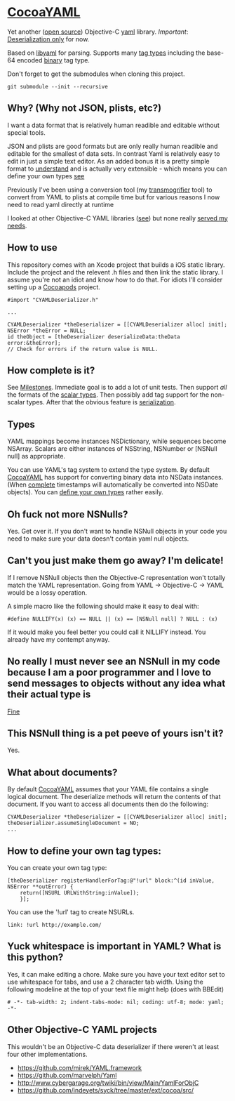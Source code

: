 # [CocoaYAML](#)

Yet another ([open source][]) Objective-C [yaml][] library. _Important_: [Deserialization only][#4] for now.

Based on [libyaml][] for parsing. Supports many [tag types][] including the base-64 encoded [binary][] tag type.

Don't forget to get the submodules when cloning this project.

    git submodule --init --recursive

 [yaml]: http://yaml.org
 [#4]: https://github.com/schwa/CocoaYAML/issues/4
 [open source]: https://github.com/schwa/CocoaYAML/blob/master/LICENSE.txt
 [libyaml]: http://pyyaml.org/wiki/LibYAML
 [binary]: http://yaml.org/type/binary.html
 [tag types]: http://yaml.org/type/

## Why? (Why not JSON, plists, etc?)

I want a data format that is relatively human readible and editable without special tools.

JSON and plists are good formats but are only really human readible and editable for the smallest of data sets. In contrast Yaml is relatively easy to edit in just a simple text editor. As an added bonus it is a pretty simple format to [understand][] and is actually very extensible - which means you can define your own types [see](#how-to-define-your-own-tag-types)

Previously I've been using a conversion tool (my [transmogrifier][] tool) to convert from YAML to plists at compile time but for various reasons I now need to read yaml directly at runtime

I looked at other Objective-C YAML libraries ([see](#other-objective-c-yaml-projects)) but none really [served my needs][NIH].

 [understand]: http://en.wikipedia.org/wiki/Yaml
 [transmogrifier]: https://github.com/schwa/transmogrifier
 [NIH]: http://en.wikipedia.org/wiki/Not_invented_here

## How to use

This repository comes with an Xcode project that builds a iOS static library. Include the project and the relevent .h files and then link the static library. I assume you're not an idiot and know how to do that. For idiots I'll consider setting up a [Cocoapods][#7] project.

    #import "CYAMLDeserializer.h"

    ...

    CYAMLDeserializer *theDeserializer = [[CYAMLDeserializer alloc] init];
    NSError *theError = NULL;
    id theObject = [theDeserializer deserializeData:theData error:&theError];
    // Check for errors if the return value is NULL.
        
 [#7]: https://github.com/schwa/CocoaYAML/issues/7

## How complete is it?

See [Milestones][]. Immediate goal is to add a lot of unit tests. Then support _all_ the formats of the [scalar types][#3]. Then possibly add tag support for the non-scalar types. After that the obvious feature is [serialization][#4].

 [Milestones]: https://github.com/schwa/CocoaYAML/issues?milestone=1&state=open
 [#3]: https://github.com/schwa/CocoaYAML/issues/3
 [#4]: https://github.com/schwa/CocoaYAML/issues/4

## Types

YAML mappings become instances NSDictionary, while sequences become NSArray. Scalars are either instances of NSString, NSNumber or [NSNull null] as appropriate.

You can use YAML's tag system to extend the type system. By default [CocoaYAML](#) has support for converting binary data into NSData instances. (When [complete][#10] timestamps will automatically be converted into NSDate objects). You can [define your own types](#how-to-define-your-own-tag-types) rather easily.

 [#10]: https://github.com/schwa/CocoaYAML/issues/10

## Oh fuck not more NSNulls?

Yes. Get over it. If you don't want to handle NSNull objects in your code you need to make sure your data doesn't contain yaml null objects.

## Can't you just make them go away? I'm delicate!

If I remove NSNull objects then the Objective-C representation won't totally match the YAML representation. Going from YAML -> Objective-C -> YAML would be a lossy operation.

A simple macro like the following should make it easy to deal with:

    #define NULLIFY(x) (x) == NULL || (x) == [NSNull null] ? NULL : (x)
    
If it would make you feel better you could call it NILLIFY instead. You already have my contempt anyway.

## No really I must never see an NSNull in my code because I am a poor programmer and I love to send messages to objects without any idea what their actual type is

[Fine][#9]

 [#9]: https://github.com/schwa/CocoaYAML/issues/9
   
## This NSNull thing is a pet peeve of yours isn't it?

Yes.


## What about documents?

By default [CocoaYAML](#) assumes that your YAML file contains a single logical document. The deserialize methods will return the contents of that document. If you want to access all documents then do the following:

    CYAMLDeserializer *theDeserializer = [[CYAMLDeserializer alloc] init];
    theDeserializer.assumeSingleDocument = NO;
    ...

## How to define your own tag types:

You can create your own tag type:

    [theDeserializer registerHandlerForTag:@"!url" block:^(id inValue, NSError **outError) {
        return([NSURL URLWithString:inValue]);
        }];
        
You can use the '!url' tag to create NSURLs.

    link: !url http://example.com/


## Yuck whitespace is important in YAML? What is this python?

Yes, it can make editing a chore. Make sure you have your text editor set to use whitespace for tabs, and use a 2 character tab width. Using the following modeline at the top of your text file might help (does with BBEdit)

    # -*- tab-width: 2; indent-tabs-mode: nil; coding: utf-8; mode: yaml; -*-

## Other Objective-C YAML projects

This wouldn't be an Objective-C data deserializer if there weren't at least four other implementations.

* https://github.com/mirek/YAML.framework
* https://github.com/marvelph/Yaml
* http://www.cybergarage.org/twiki/bin/view/Main/YamlForObjC
* https://github.com/indeyets/syck/tree/master/ext/cocoa/src/

   
